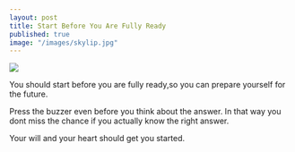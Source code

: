 ```yaml
---
layout: post
title: Start Before You Are Fully Ready
published: true
image: "/images/skylip.jpg"
---
```



![](https://ankurdebnath.com/images/skylip.jpg)

You should start before you are fully ready,so you can prepare yourself for the future.

Press the buzzer even before you think about the answer. 
In that way you dont miss the chance if you actually know the right answer.

Your will and your heart should get you started.
